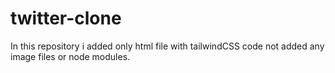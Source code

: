 # twitter-clone

In this repository i added only html file with tailwindCSS code not added any image files or node modules.
